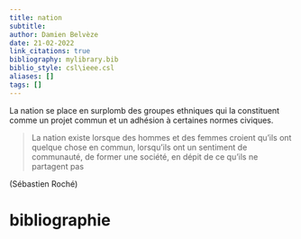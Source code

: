 ```yaml
---
title: nation
subtitle:
author: Damien Belvèze
date: 21-02-2022
link_citations: true
bibliography: mylibrary.bib
biblio_style: csl\ieee.csl
aliases: []
tags: []
---
```


La nation se place en surplomb des groupes ethniques qui la constituent comme un projet commun et un adhésion à certaines normes civiques. 

> La nation existe lorsque des hommes et des femmes croient qu’ils ont quelque chose en commun, lorsqu’ils ont un sentiment de communauté, de former une société, en dépit de ce qu’ils ne partagent pas

(Sébastien Roché)






# bibliographie

